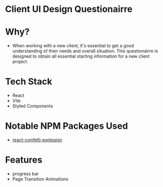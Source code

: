# Client UI Design Questionairre

# Why?
- When working with a new client, it's essential to get a good understanding of their needs and overall situation. This questionairre is designed to obtain all essential starting information for a new client project.

# Tech Stack
- React
- Vite
- Styled Components

# Notable NPM Packages Used
- [react-confetti-explosion](https://www.npmjs.com/package/react-confetti-explosion)

# Features
- progress bar
- Page Transition Animations
